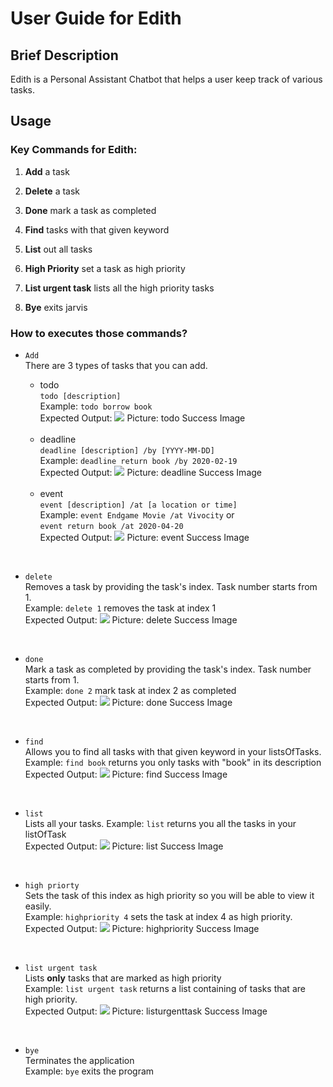 # User Guide for Edith

## Brief Description
Edith is a Personal Assistant Chatbot that helps a user keep track of various tasks.

## Usage

### Key Commands for Edith: 

1. **Add** a task

2. **Delete** a task

3. **Done** mark a task as completed

4. **Find** tasks with that given keyword

5. **List** out all tasks

6. **High Priority** set a task as high priority

7. **List urgent task** lists all the high priority tasks

8. **Bye** exits jarvis


<h3>How to executes those commands? </h3>

 - `Add` <br>
 There are 3 types of tasks that you can add. 
    - todo <br>
    `todo [description]` <br>
     Example: `todo borrow book`<br>
     Expected Output: ![](todo_success_image.png)
                      Picture: todo Success Image
     <br>
     
    - deadline <br>
    `deadline [description] /by [YYYY-MM-DD]` <br>
    Example: `deadline return book /by 2020-02-19` <br>
    Expected Output: ![](deadline_success_image.png)
                     Picture: deadline Success Image
    <br>
    
    - event <br>
    `event [description] /at [a location or time]` <br>
    Example: `event Endgame Movie /at Vivocity` or <br>
    `event return book /at 2020-04-20` <br>
    Expected Output: ![](event_success_image.png)
                     Picture: event Success Image

<br>

- `delete` <br>
    Removes a task by providing the task's index.
    Task number starts from 1. <br>
    Example: `delete 1` removes the task at index 1 <br>
    Expected Output: ![](delete_success_image.png)
                     Picture: delete Success Image
    
<br> 

- `done` <br>
    Mark a task as completed by providing the task's index.
    Task number starts from 1. <br>
    Example: `done 2` mark task at index 2 as completed <br>
    Expected Output: ![](done_success_image.png)
                     Picture: done Success Image

<br>

- `find` <br>
    Allows you to find all tasks with that given keyword in your listsOfTasks. <br>
    Example: `find book` returns you only tasks with "book" in its description <br>
    Expected Output: ![](find_success_image.png)
                     Picture: find Success Image

<br>

- `list` <br>
    Lists all your tasks.
    Example: `list` returns you all the tasks in your listOfTask <br>
    Expected Output: ![](list_success_image.png)
                     Picture: list Success Image

<br>

- `high priorty` <br>
    Sets the task of this index as high priority so you will be able to view it easily.
    <br>
    Example: `highpriority 4` sets the task at index 4 as high priority. <br>
    Expected Output: ![](highpriority_success_image.png)
                     Picture: highpriority Success Image
    
    
<br>
 
- `list urgent task` <br>
    Lists **only** tasks that are marked as high priority <br>
    Example: `list urgent task` returns a list containing of tasks that are high priority.
    <br>
    Expected Output: ![](listurgenttask_success_image.png)
                     Picture: listurgenttask Success Image
                     
<br>    

- `bye` <br>
    Terminates the application <br>
    Example: `bye` exits the program 


